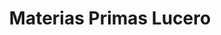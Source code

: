 ---
title: "Materias Primas Lucero"
url: /san-andres-cholula/materias-primas-lucero/
shop: cosméticos
---